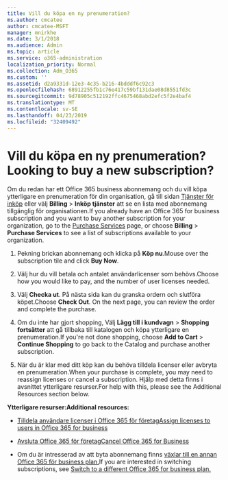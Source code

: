 ```yaml
---
title: Vill du köpa en ny prenumeration?
ms.author: cmcatee
author: cmcatee-MSFT
manager: mnirkhe
ms.date: 3/1/2018
ms.audience: Admin
ms.topic: article
ms.service: o365-administration
localization_priority: Normal
ms.collection: Adm_O365
ms.custom: ''
ms.assetid: d2a9331d-12e3-4c35-b216-4bdddf6c92c3
ms.openlocfilehash: 68912255fb1c76e417c59bf131dae08d8551fd3c
ms.sourcegitcommit: 9d78905c512192ffc4675468abd2efc5f2e4baf4
ms.translationtype: MT
ms.contentlocale: sv-SE
ms.lasthandoff: 04/23/2019
ms.locfileid: "32409492"
---
```

# <a name="looking-to-buy-a-new-subscription"></a><span data-ttu-id="e60f0-102">Vill du köpa en ny prenumeration?</span><span class="sxs-lookup"><span data-stu-id="e60f0-102">Looking to buy a new subscription?</span></span>

<span data-ttu-id="e60f0-103">Om du redan har ett Office 365 business abonnemang och du vill köpa ytterligare en prenumeration för din organisation, gå till sidan [Tjänster för inköp](https://go.microsoft.com/fwlink/p/?linkid=868433) eller välj **Billing** \> **Inköp tjänster** att se en lista med abonnemang tillgänglig för organisationen.</span><span class="sxs-lookup"><span data-stu-id="e60f0-103">If you already have an Office 365 for business subscription and you want to buy another subscription for your organization, go to the [Purchase Services](https://go.microsoft.com/fwlink/p/?linkid=868433) page, or choose **Billing** \> **Purchase Services** to see a list of subscriptions available to your organization.</span></span> 
  
1. <span data-ttu-id="e60f0-104">Pekning brickan abonnemang och klicka på **Köp nu**.</span><span class="sxs-lookup"><span data-stu-id="e60f0-104">Mouse over the subscription tile and click **Buy Now**.</span></span>
    
2. <span data-ttu-id="e60f0-105">Välj hur du vill betala och antalet användarlicenser som behövs.</span><span class="sxs-lookup"><span data-stu-id="e60f0-105">Choose how you would like to pay, and the number of user licenses needed.</span></span>
    
3. <span data-ttu-id="e60f0-106">Välj **Checka ut**. På nästa sida kan du granska ordern och slutföra köpet.</span><span class="sxs-lookup"><span data-stu-id="e60f0-106">Choose **Check Out**. On the next page, you can review the order and complete the purchase.</span></span>
    
4. <span data-ttu-id="e60f0-107">Om du inte har gjort shopping, Välj **Lägg till i kundvagn** \> **Shopping fortsätter** att gå tillbaka till katalogen och köpa ytterligare en prenumeration.</span><span class="sxs-lookup"><span data-stu-id="e60f0-107">If you're not done shopping, choose **Add to Cart** \> **Continue Shopping** to go back to the Catalog and purchase another subscription.</span></span> 
    
5. <span data-ttu-id="e60f0-108">När du är klar med ditt köp kan du behöva tilldela licenser eller avbryta en prenumeration.</span><span class="sxs-lookup"><span data-stu-id="e60f0-108">When your purchase is complete, you may need to reassign licenses or cancel a subscription.</span></span> <span data-ttu-id="e60f0-109">Hjälp med detta finns i avsnittet ytterligare resurser.</span><span class="sxs-lookup"><span data-stu-id="e60f0-109">For help with this, please see the Additional Resources section below.</span></span>
    
 <span data-ttu-id="e60f0-110">**Ytterligare resurser:**</span><span class="sxs-lookup"><span data-stu-id="e60f0-110">**Additional resources:**</span></span>
  
- [<span data-ttu-id="e60f0-111">Tilldela användare licenser i Office 365 för företag</span><span class="sxs-lookup"><span data-stu-id="e60f0-111">Assign licenses to users in Office 365 for business</span></span>](https://support.office.com/article/997596b5-4173-4627-b915-36abac6786dc)
    
- [<span data-ttu-id="e60f0-112">Avsluta Office 365 för företag</span><span class="sxs-lookup"><span data-stu-id="e60f0-112">Cancel Office 365 for Business</span></span>](https://support.office.com/article/b1bc0bef-4608-4601-813a-cdd9f746709a)
    
- <span data-ttu-id="e60f0-113">Om du är intresserad av att byta abonnemang finns [växlar till en annan Office 365 för business plan.](https://support.office.com/article/73318661-8f33-478b-bcc7-fb8d69dbb22a)</span><span class="sxs-lookup"><span data-stu-id="e60f0-113">If you are interested in switching subscriptions, see [Switch to a different Office 365 for business plan.](https://support.office.com/article/73318661-8f33-478b-bcc7-fb8d69dbb22a)</span></span>
    

